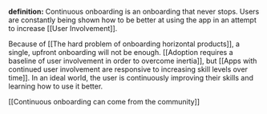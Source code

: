 **definition:** Continuous onboarding is an onboarding that never stops.  Users are constantly being shown how to be better at using the app in an attempt to increase [[User Involvement]].

Because of [[The hard problem of onboarding horizontal products]], a single, upfront onboarding will not be enough. [[Adoption requires a baseline of user involvement in order to overcome inertia]], but [[Apps with continued user involvement are responsive to increasing skill levels over time]]. In an ideal world, the user is continuously improving their skills and learning how to use it better.

[[Continuous onboarding can come from the community]]
